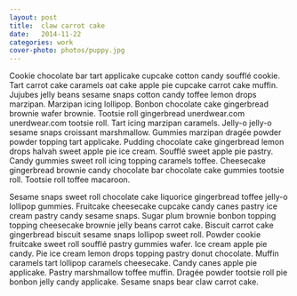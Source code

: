 ```yaml
---
layout: post
title:  claw carrot cake
date:   2014-11-22
categories: work
cover-photo: photos/puppy.jpg
---
```



Cookie chocolate bar tart applicake cupcake cotton candy soufflé cookie. Tart carrot cake caramels oat cake apple pie cupcake carrot cake muffin. Jujubes jelly beans sesame snaps cotton candy toffee lemon drops marzipan. Marzipan icing lollipop. Bonbon chocolate cake gingerbread brownie wafer brownie. Tootsie roll gingerbread unerdwear.com unerdwear.com tootsie roll. Tart icing marzipan caramels. Jelly-o jelly-o sesame snaps croissant marshmallow. Gummies marzipan dragée powder powder topping tart applicake. Pudding chocolate cake gingerbread lemon drops halvah sweet apple pie ice cream. Soufflé sweet apple pie pastry. Candy gummies sweet roll icing topping caramels toffee. Cheesecake gingerbread brownie candy chocolate bar chocolate cake gummies tootsie roll. Tootsie roll toffee macaroon.

Sesame snaps sweet roll chocolate cake liquorice gingerbread toffee jelly-o lollipop gummies. Fruitcake cheesecake cupcake candy canes pastry ice cream pastry candy sesame snaps. Sugar plum brownie bonbon topping topping cheesecake brownie jelly beans carrot cake. Biscuit carrot cake gingerbread biscuit sesame snaps lollipop sweet roll. Powder cookie fruitcake sweet roll soufflé pastry gummies wafer. Ice cream apple pie candy. Pie ice cream lemon drops topping pastry donut chocolate. Muffin caramels tart lollipop caramels cheesecake. Candy canes apple pie applicake. Pastry marshmallow toffee muffin. Dragée powder tootsie roll pie bonbon jelly candy applicake. Sesame snaps bear claw carrot cake.
